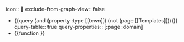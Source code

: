 icon:: 🌆
exclude-from-graph-view:: false

- {{query (and (property :type [[town]]) (not (page [[Templates]])))}}
  query-table:: true
  query-properties:: [:page :domain]
- {{function }}
